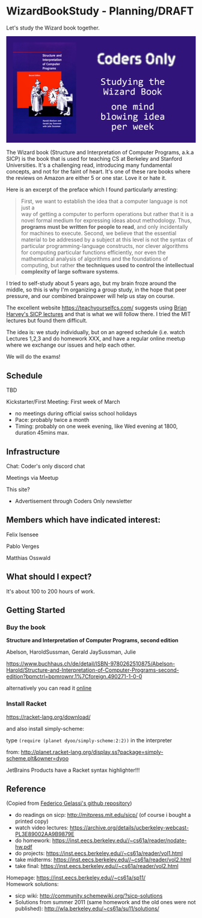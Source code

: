 # WizardBookStudy - Planning/DRAFT

Let's study the Wizard book together.

![Wizard book picture](resources/Wizard-book-meetup.png)

The Wizard book (Structure and Interpretation of Computer Programs, a.k.a SICP)
is the book that is used for teaching CS at Berkeley and Stanford Universities.
It's a challenging read, introducing many fundamental concepts, and not for the
faint of heart. It's one of these rare books where the reviews on Amazon are
either 5 or one star. Love it or hate it.

Here is an excerpt of the preface which I found particularly arresting:

> First, we want to establish the idea that a computer language is not just a  
> way of getting a computer to perform operations but rather that it is a novel 
> formal medium for expressing ideas about methodology.
> Thus, **programs must be written for people to read**, and only incidentally
> for machines to execute.
> Second, we believe that the essential material to be addressed by a subject
> at this level is not
> the syntax of particular programming-language constructs, nor clever
> algorithms for computing particular
> functions efficiently, nor even the mathematical analysis of algorithms and
> the foundations of computing,
> but rather **the techniques used to control the intellectual complexity 
> of large software systems**.


I tried to self-study about 5 years ago, but my brain froze around the middle,
so this is why I'm organizing a group study, in the hope that peer pressure, and
our combined brainpower will help us stay on course.

The excellent website https://teachyourselfcs.com/ suggests using
[Brian Harvey's SICP lectures](https://archive.org/details/ucberkeley-webcast-PL3E89002AA9B9879E?sort=titleSorter)
and that is what we will follow there. I tried the MIT lectures but found them
difficult.

The idea is: we study individually, but on an agreed schedule (i.e. watch
Lectures 1,2,3 and do homework XXX, and have a regular online meetup where we
exchange our issues and help each other.

We will do the exams!



## Schedule

TBD

Kickstarter/First Meeting: First week of March

- no meetings during official swiss school holidays
- Pace: probably twice a month
- Timing: probably on one week evening, like Wed evening at 1800, duration
  45mins max.

## Infrastructure

Chat: Coder's only discord chat

Meetings via Meetup

This site?

- Advertisement through Coders Only newsletter

## Members which have indicated interest:

Felix Isensee 

Pablo Verges 

Matthias Osswald

## What should I expect?

It's about 100 to 200 hours of work.

## Getting Started

### Buy the book

**Structure and Interpretation of Computer Programs, second edition**

Abelson, HaroldSussman, Gerald JaySussman, Julie

https://www.buchhaus.ch/de/detail/ISBN-9780262510875/Abelson-Harold/Structure-and-Interpretation-of-Computer-Programs-second-edition?bpmctrl=bpmrownr.1%7Cforeign.490271-1-0-0

alternatively you can read
it [online](https://mitpress.mit.edu/sites/default/files/sicp/full-text/book/book.html)

### Install Racket

https://racket-lang.org/download/

and also install simply-scheme:

type `(require (planet dyoo/simply-scheme:2:2))` in the interpreter


from:
http://planet.racket-lang.org/display.ss?package=simply-scheme.plt&owner=dyoo

JetBrains Products have a Racket syntax highlighter!!!

## Reference

(Copied
from [Federico Gelassi's github repository](https://github.com/fgalassi/cs61a-sp11))

- do readings on sicp: http://mitpress.mit.edu/sicp/ (of course i bought a
  printed copy)
- watch video
  lectures: https://archive.org/details/ucberkeley-webcast-PL3E89002AA9B9879E
- do homework: https://inst.eecs.berkeley.edu//~cs61a/reader/nodate-hw.pdf
- do projects: https://inst.eecs.berkeley.edu//~cs61a/reader/vol1.html
- take midterms: https://inst.eecs.berkeley.edu//~cs61a/reader/vol2.html
- take final: https://inst.eecs.berkeley.edu//~cs61a/reader/vol2.html

Homepage: https://inst.eecs.berkeley.edu//~cs61a/sp11/  
Homework solutions:

- sicp wiki: http://community.schemewiki.org/?sicp-solutions
- Solutions from summer 2011 (same homework and the old ones were not
  published): http://wla.berkeley.edu/~cs61a/su11/solutions/


